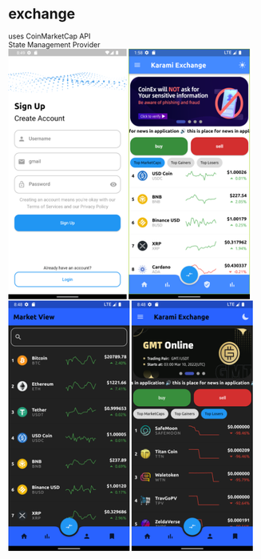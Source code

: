 # exchange
uses CoinMarketCap API
<br>
State Management Provider 
<br>
<img src="1.png" with="400" height="500"> <img src="2.png" with="400" height="500"> <img src="3.png" with="400" height="500"> <img src="4.png" with="500" height="500">


